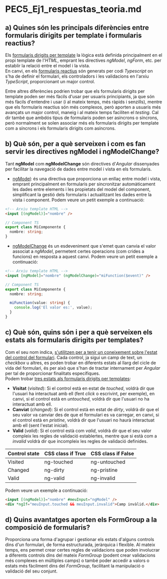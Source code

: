 # PEC5_Ej1_respuestas_teoria.md

## a) Quines són les principals diferències entre formularis dirigits per template i formularis reactius?
Els <ins>formularis dirigits per template</ins> la lògica està definida principalment en el propi template de l'*HTML*, emprant les directives *ngModel*, *ngForm*, etc. per establir la relació entre el model i la vista. <br>
En canvi, en els <ins>formularis reactius</ins> són generats per codi *Typescript* on s'ha de definir el formulari, els controladors i les validacions en l'arxiu *TypeScript*, proporcionant un major control.

Entre altres diferències podrien trobar que els formularis dirigits per template poden ser més fàcils d'usar per usuaris principiants, ja que són més fàcils d'entendre i usar (i al mateix temps, més ràpids i senzills), mentre que els formularis reactius són més complexos, però aporten a usuaris més avançats un major control, maneig i al mateix temps faciliten el *testing*. Cal dir també que ambdós tipus de formularis poden ser asíncrons o síncrons, però normalment se solen associar més els formularis dirigits per template com a síncrons i els formularis dirigits com asíncrons.

## b) Què són, per a què serveixen i com es fan servir les directives ngModel i ngModelChange?

Tant **ngModel** com **ngModelChange** són directives d'*Angular* dissenyades per facilitar la navegació de dades entre model i vista en els formularis.
- <ins>ngModel</ins>: és una directiva que proporciona un enllaç entre model i vista, emprant principalment en formularis per sincronitzar automàticament les dades entre elements i les propietats del model del component, simplificant la gestió dels formularis i actualitzant les dades entre la vista i component. Podem veure un petit exemple a continuació:

```html
<!-- Arxiu template HTML -->
<input [(ngModel)]="nombre" />
```

```ts
// Component TS
export class MiComponente {
  nombre: string;
}
```

- <ins>ngModelChange</ins> és un esdeveniment que s'emet quan canvia el valor associat a *ngModel*, permetent certes operacions (com crides a funcions) en resposta a aquest canvi. Podem veure un petit exemple a continuació:

```html
<!-- Arxiu template HTML -->
<input [ngModel]="nombre" (ngModelChange)="miFunction($event)" />
```

```ts
// Component TS
export class MiComponente {
  nombre: string;

  miFunction(value: string) {
    console.log('El valor es:', value);
  }
}
```

## c) Què són, quins són i per a què serveixen els estats als formularis dirigits per templates?

Com el seu nom indica, <ins>s'utilitzen per a tenir un coneixement sobre l'estat del control del formulari</ins>. Cada control, ja sigui un camp de text, un *checkbox* u altres, es poden trobar en diferents estats al llarg del cicle de vida del formulari, és per això que s'han de tractar internament per *Angular* per tal de proporcionar finalitats específiques.<br>
Podem trobar <ins>tres estats als formularis dirigits per templates</ins>:
- **Visitat** (*visited*): Si el control està en estat de *touched*, voldrà dir que l'usuari ha interactuat amb ell (fent *click* o escrivint, per exemple), en canvi, si el control està en *untouched*, voldrà dir que l'usuari no ha interactuat amb ell.
- **Canviat** (*changed*): Si el control està en estat de *dirty*, voldrà dir que el seu valor va canviar des de que el formulari es va carregar, en canvi, si el control està en *pristine*, voldrà dir que l'usuari no haurà interactuat amb ell (sent l'estat inicial).
- **Valid** (*valid*): Si el control està com *valid*, voldrà dir que el seu valor compleix les regles de validació establertes, mentre que si està com a *invalid* voldrà dir que incompleix les regles de validació definides.

|Control state|CSS class if True|CSS class if False|
|---|---|---|
|Visited|ng-touched|ng-untouched|
|Changed|ng-dirty|ng-pristine|
|Valid|ng-valid|ng-invalid|

Podem veure un exemple a continuació:
```html
<input [(ngModel)]="nombre" #meuInput="ngModel" />
<div *ngIf="meuInput.touched && meuInput.invalid">Camp invàlid.</div>
```

## d) Quins avantatges aporten els FormGroup a la composició de formularis?

Proporciona una forma d'agrupar i gestionar els estats d'alguns controls dins d'un formulari, de forma estructurada, jeràrquica i flexible. Al mateix temps, ens permet crear certes regles de validacions que poden involucrar a diferents controls dins del mateix *FormGroup* (podent crear validacions més complexes en múltiples camps) o també poder accedir a valors o estats més fàcilment dins del *FormGroup*, facilitant la manipulació o validació del seu conjunt.